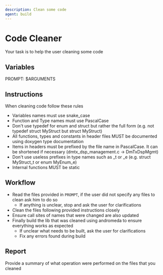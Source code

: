 ```yaml
---
description: Clean some code
agent: build
---
```


# Code Cleaner

Your task is to help the user cleaning some code

## Variables

PROMPT: $ARGUMENTS

## Instructions

When cleaning code follow these rules

- Variables names must use snake_case
- Function and Type names must use PascalCase
- Don't use typedef for enum and struct but rather the full form (e.g. not typedef struct MyStruct but struct MyStruct)
- All functions, types and constants in header files MUST be documented using doxygen type documentation
- Items in headers must be prefixed by the file name in PascalCase. It can be shortened if necessary (dmtx_dsp_management.c -> DmTxDspMgmt)
- Don't use useless prefixes in type names such as _t or _e (e.g. struct MyStruct_t or enum MyEnum_e)
- Internal functions MUST be static

## Workflow

- Read the files provided in `PROMPT`, if the user did not specify any files to clean ask him to do so
    * If anything is unclear, stop and ask the user for clarifications
- Clean the files following provided instructions closely
- Ensure call sites of names that were changed are also updated
- Finally build the lib that was cleaned using andromeda to ensure everything works as expected
    * If unclear what needs to be built, ask the user for clarifications
    * Fix any errors found during build

## Report

Provide a summary of what operation were performed on the files that you cleaned
